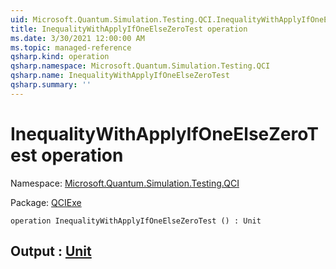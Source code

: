 ```yaml
---
uid: Microsoft.Quantum.Simulation.Testing.QCI.InequalityWithApplyIfOneElseZeroTest
title: InequalityWithApplyIfOneElseZeroTest operation
ms.date: 3/30/2021 12:00:00 AM
ms.topic: managed-reference
qsharp.kind: operation
qsharp.namespace: Microsoft.Quantum.Simulation.Testing.QCI
qsharp.name: InequalityWithApplyIfOneElseZeroTest
qsharp.summary: ''
---
```


# InequalityWithApplyIfOneElseZeroTest operation

Namespace: [Microsoft.Quantum.Simulation.Testing.QCI](xref:Microsoft.Quantum.Simulation.Testing.QCI)

Package: [QCIExe](https://nuget.org/packages/QCIExe)




```qsharp
operation InequalityWithApplyIfOneElseZeroTest () : Unit
```


## Output : [Unit](xref:microsoft.quantum.lang-ref.unit)

